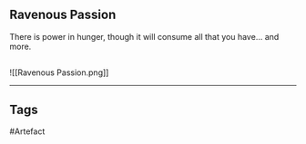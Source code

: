 ## Ravenous Passion
There is power in hunger, though it will
consume all that you have... and more.
## 
![[Ravenous Passion.png]]

---
## Tags
#Artefact